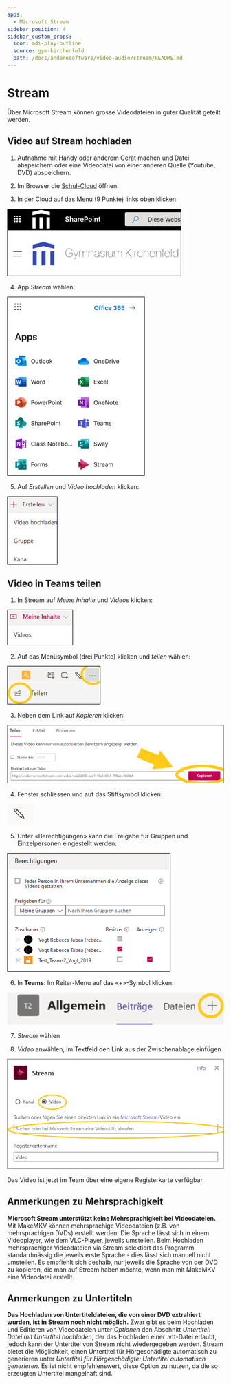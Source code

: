 ```yaml
---
apps:
  - Microsoft Stream
sidebar_position: 4
sidebar_custom_props:
  icon: mdi-play-outline
  source: gym-kirchenfeld
  path: /docs/anderesoftware/video-audio/stream/README.md
---
```


# Stream



Über Microsoft Stream können grosse Videodateien in guter Qualität geteilt werden.

## Video auf Stream hochladen

1. Aufnahme mit Handy oder anderem Gerät machen und Datei abspeichern oder eine Videodatei von einer anderen Quelle (Youtube, DVD) abspeichern.

2. Im Browser die [Schul-Cloud](https://cloud.gymkirchenfeld.ch) öffnen.

3. In der Cloud auf das Menu (9 Punkte) links oben klicken.

![](./images/stream-01.png)

4. App _Stream_ wählen:

![](./images/stream-02.png)

5. Auf _Erstellen_ und _Video hochladen_ klicken:

![](./images/stream-03.png)

## Video in Teams teilen

1. In Stream auf _Meine Inhalte_ und _Videos_ klicken:

![](./images/stream-04.png)

2. Auf das Menüsymbol (drei Punkte) klicken und _teilen_ wählen:

![](./images/stream-05.png)

3. Neben dem Link auf _Kopieren_ klicken:

![](./images/stream-06.png)

4. Fenster schliessen und auf das Stiftsymbol klicken:

![](./images/stream-07.png)

5. Unter «Berechtigungen» kann die Freigabe für Gruppen und Einzelpersonen eingestellt werden:

![](./images/stream-08.png)

6. In **Teams**: Im Reiter-Menu auf das «+»-Symbol klicken:

![](./images/stream-09.png)

7. _Stream_ wählen

8. _Video_ anwählen, im Textfeld den Link aus der Zwischenablage einfügen

![](./images/stream-10.png)

Das Video ist jetzt im Team über eine eigene Registerkarte verfügbar.

## Anmerkungen zu Mehrsprachigkeit 

**Microsoft Stream unterstützt keine Mehrsprachigkeit bei Videodateien.** Mit MakeMKV können mehrsprachige Videodateien (z.B. von mehrsprachigen DVDs) erstellt werden. Die Sprache lässt sich in einem Videoplayer, wie dem VLC-Player, jeweils umstellen. Beim Hochladen mehrsprachiger Videodateien via Stream selektiert das Programm standardmässig die jeweils erste Sprache - dies lässt sich manuell nicht umstellen. Es empfiehlt sich deshalb, nur jeweils die Sprache von der DVD zu kopieren, die man auf Stream haben möchte, wenn man mit MakeMKV eine Videodatei erstellt.

## Anmerkungen zu Untertiteln

**Das Hochladen von Untertiteldateien, die von einer DVD extrahiert wurden, ist in Stream noch nicht möglich.** Zwar gibt es beim Hochladen und Editieren von Videodateien unter _Optionen_ den Abschnitt _Untertitel: Datei mit Untertitel hochladen_, der das Hochladen einer .vtt-Datei erlaubt, jedoch kann der Untertitel von Stream nicht wiedergegeben werden. Stream bietet die Möglichkeit, einen Untertitel für Hörgeschädigte automatisch zu generieren unter _Untertitel für Hörgeschädigte: Untertitel automatisch generieren_. Es ist nicht empfehlenswert, diese Option zu nutzen, da die so erzeugten Untertitel mangelhaft sind.


